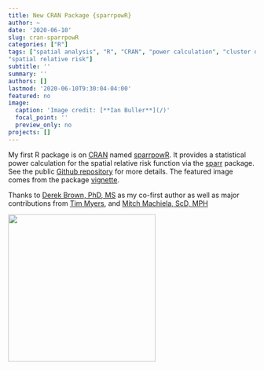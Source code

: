 ```yaml
---
title: New CRAN Package {sparrpowR}
author: ~
date: '2020-06-10'
slug: cran-sparrpowR
categories: ["R"]
tags: ["spatial analysis", "R", "CRAN", "power calculation", "cluster detection", "point pattern", "kernel density estimation", 
"spatial relative risk"]
subtitle: ''
summary: ''
authors: []
lastmod: '2020-06-10T9:30:04-04:00'
featured: no
image: 
  caption: 'Image credit: [**Ian Buller**](/)'
  focal_point: ''
  preview_only: no
projects: []
---
```


My first R package is on [CRAN](https://cran.r-project.org/) named [sparrpowR](https://CRAN.R-project.org/package=sparrpowR). It provides a statistical power calculation for the spatial relative risk function via the [sparr](https://CRAN.R-project.org/package=sparr) package. See the public [Github repository](https://github.com/machiela-lab/sparrpowR) for more details. The featured image comes from the package [vignette](https://cran.r-project.org/web/packages/sparrpowR/vignettes/vignette.html). 

Thanks to [Derek Brown, PhD, MS](https://orcid.org/0000-0001-8393-1713) as my co-first author as well as major contributions from [Tim Myers](https://github.com/timyers), and [Mitch Machiela, ScD, MPH](https://orcid.org/0000-0001-6538-9705)

<img src="/img/sparrpowR.png" width="300" align="center"/>